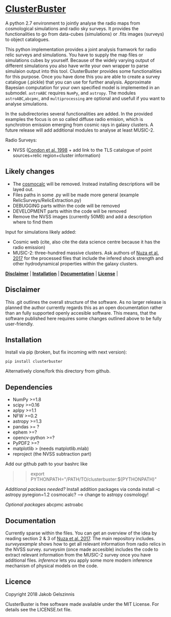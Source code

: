 # [ClusterBuster]()

A python 2.7 environment to jointly analyse the radio maps from cosmological simulations and radio sky surveys. It provides the functionalities to
go from data-cubes (simulations) or .fits images (surveys) to object catalogues.

This python implementation provides a joint analysis framwork for radio relic surveys and simulations. You have to supply the map files or simulations cubes by yourself.
Because of the widely varying output of different simulations you also have write your own wrapper to parse simulaion output into this tool. ClusterBuster provides some functionalities for this purpose.
Once you have done this you are able to create a survey catalogue (.pickle) that you can use for further analysis. Approximate Bayesian computation for your own specified model is implemented in an submodel.
``astroABC`` requires ``NumPy``, and ``astropy``. The modules ``astroABC``,``abcpmc``, and ``multiprocessing`` are optional and usefull if you want to analyse simulations.

In the subdirectories several functionalities are added. In the provided examples the focus is on so called diffuse radio emision, which is synchrotron emission emerging from cosmic rays in galaxy clusters.
A future release will add additional modules to analyse at least MUSIC-2.

Radio Surveys:
- NVSS ([Condon et al. 1998](http://adsabs.harvard.edu/abs/1998AJ....115.1693C) + add link to the TLS catalogue of point sources+relic region+cluster information)



##  Likely changes
- The [cosmocalc](http://cxc.harvard.edu/contrib/cosmocalc/) will be removed. Instead installing descriptions will be layed out.
- Files paths in some .py will be made more general (example RelicSurveys/RelicExtraction.py)
- DEBUGGING   parts within the code will be removed
- DEVELOPMENT parts within the code will be removed
- Remove the NVSS images (currently 50MB) and add a description where to find them

Input for simulations likely added:
- Cosmic web (cite, also cite the data science centre because it has the radio emission)
- MUSIC-2: three-hundred massive clusters. Ask authors of [Nuza et al. 2017](http://adsabs.harvard.edu/abs/2017MNRAS.470..240N) for the processed files that include the infered shock strength and other hydrodynamical properties within the galaxy clusters.


**[Disclaimer](#disclaimer)** |
**[Installation](#documentation)** |
**[Documentation](#documentation)** |
**[License](#license)** |

## Disclaimer
This .git outlines the overall structure of the software. As no larger release is planned the author currently regards this as an open documentation rather than an fully supported openly accesible software. This means, that the software published here requires some changes outlined above to be fully user-friendly.


## Installation
Install via pip (broken, but fix incoming with next version):

    pip install clusterbuster

Alternatively clone/fork this directory from  github. 

## Dependencies
- NumPy >=1.8
- scipy >=0.16
- aplpy >=1.1
- NFW   >=0.2
- astropy >=1.3
- pandas >= ?
- ephem >=?
- opencv-python >=?
- PyPDF2 >=?
- matplotlib > (needs matplotlib.mlab)
- reproject (the NVSS subtraction part)

Add our github path to your bashrc like
>> export PYTHONPATH="/PATH/TO/clusterbuster:${PYTHONPATH}"

*Additional packaes needed?*
Install addition packages via
conda install -c astropy pyregion=1.2 
cosmocalc? --> change to astropy cosmology!

*Optional packages*
abcpmc
astroabc



## Documentation
Currently sparse within the files. You can get an overview of the idea by reading section 2 & 3 of [Nuza et al. 2017](http://adsabs.harvard.edu/abs/2017MNRAS.470..240N). The main repository includes. *surveyexample* shows how to get all relevant information from radio relics in the NVSS survey.  *surveysim* (once made accesible) includes the code to extract relevant information from the MUSIC-2 survey once you have additional files. *inference* lets you apply some more modern inference mechanism of physical models on the code.



## Licence
Copyright 2018 Jakob Gelszinnis

ClusterBuster is free software made available under the MIT License. For details see the LICENSE.txt file.
